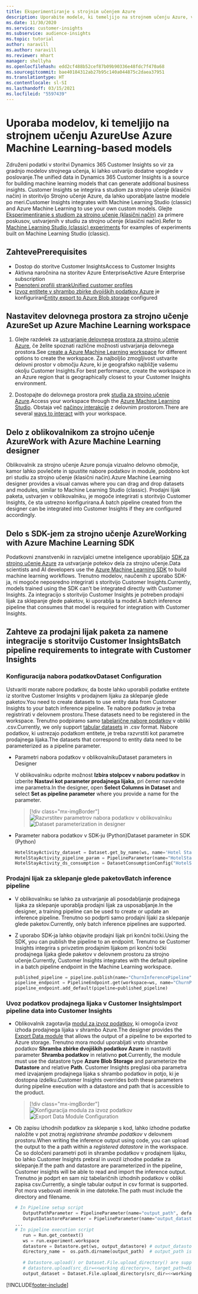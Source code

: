 ```yaml
---
title: Eksperimentiranje s strojnim učenjem Azure
description: Uporabite modele, ki temeljijo na strojnem učenju Azure, v storitvi Dynamics 365 Customer Insights.
ms.date: 11/30/2020
ms.service: customer-insights
ms.subservice: audience-insights
ms.topic: tutorial
author: naravill
ms.author: naravill
ms.reviewer: mhart
manager: shellyha
ms.openlocfilehash: edd2cf488b52cef87b09b90336e48fdc7f470a68
ms.sourcegitcommit: bae40184312ab27b95c140a044875c2daea37951
ms.translationtype: HT
ms.contentlocale: sl-SI
ms.lasthandoff: 03/15/2021
ms.locfileid: "5597439"
---
```

# <a name="use-azure-machine-learning-based-models"></a><span data-ttu-id="70fe9-103">Uporaba modelov, ki temeljijo na strojnem učenju Azure</span><span class="sxs-lookup"><span data-stu-id="70fe9-103">Use Azure Machine Learning-based models</span></span>

<span data-ttu-id="70fe9-104">Združeni podatki v storitvi Dynamics 365 Customer Insights so vir za gradnjo modelov strojnega učenja, ki lahko ustvarijo dodatne vpoglede v poslovanje.</span><span class="sxs-lookup"><span data-stu-id="70fe9-104">The unified data in Dynamics 365 Customer Insights is a source for building machine learning models that can generate additional business insights.</span></span> <span data-ttu-id="70fe9-105">Customer Insights se integrira s studiom za strojno učenje (klasični način) in storitvijo Strojno učenje Azure, da lahko uporabljate lastne modele po meri.</span><span class="sxs-lookup"><span data-stu-id="70fe9-105">Customer Insights integrates with Machine Learning Studio (classic) and Azure Machine Learning to use your own custom models.</span></span> <span data-ttu-id="70fe9-106">Glejte [Eksperimentiranje s studiom za strojno učenje (klasični način)](machine-learning-studio-experiments.md) za primere poskusov, ustvarjenih v studiu za strojno učenje (klasični način).</span><span class="sxs-lookup"><span data-stu-id="70fe9-106">Refer to [Machine Learning Studio (classic) experiments](machine-learning-studio-experiments.md) for examples of experiments built on Machine Learning Studio (classic).</span></span> 

## <a name="prerequisites"></a><span data-ttu-id="70fe9-107">Zahteve</span><span class="sxs-lookup"><span data-stu-id="70fe9-107">Prerequisites</span></span>

- <span data-ttu-id="70fe9-108">Dostop do storitve Customer Insights</span><span class="sxs-lookup"><span data-stu-id="70fe9-108">Access to Customer Insights</span></span>
- <span data-ttu-id="70fe9-109">Aktivna naročnina na storitev Azure Enterprise</span><span class="sxs-lookup"><span data-stu-id="70fe9-109">Active Azure Enterprise subscription</span></span>
- [<span data-ttu-id="70fe9-110">Poenoteni profili strank</span><span class="sxs-lookup"><span data-stu-id="70fe9-110">Unified customer profiles</span></span>](data-unification.md)
- <span data-ttu-id="70fe9-111">[Izvoz entitete v shrambo zbirke dvojiških podatkov Azure](export-azure-blob-storage.md) je konfiguriran</span><span class="sxs-lookup"><span data-stu-id="70fe9-111">[Entity export to Azure Blob storage](export-azure-blob-storage.md) configured</span></span>

## <a name="set-up-azure-machine-learning-workspace"></a><span data-ttu-id="70fe9-112">Nastavitev delovnega prostora za strojno učenje Azure</span><span class="sxs-lookup"><span data-stu-id="70fe9-112">Set up Azure Machine Learning workspace</span></span>

1. <span data-ttu-id="70fe9-113">Glejte razdelek za [ustvarjanje delovnega prostora za strojno učenje Azure](/azure/machine-learning/concept-workspace#-create-a-workspace), če želite spoznati različne možnosti ustvarjanja delovnega prostora.</span><span class="sxs-lookup"><span data-stu-id="70fe9-113">See [create a Azure Machine Learning workspace](/azure/machine-learning/concept-workspace#-create-a-workspace) for different options to create the workspace.</span></span> <span data-ttu-id="70fe9-114">Za najboljšo zmogljivost ustvarite delovni prostor v območju Azure, ki je geografsko najbližje vašemu okolju Customer Insights.</span><span class="sxs-lookup"><span data-stu-id="70fe9-114">For best performance, create the workspace in an Azure region that is geographically closest to your Customer Insights environment.</span></span>

1. <span data-ttu-id="70fe9-115">Dostopajte do delovnega prostora prek [studia za strojno učenje Azure](https://ml.azure.com/).</span><span class="sxs-lookup"><span data-stu-id="70fe9-115">Access your workspace through the [Azure Machine Learning Studio](https://ml.azure.com/).</span></span> <span data-ttu-id="70fe9-116">Obstaja več [načinov interakcije](/azure/machine-learning/concept-workspace#tools-for-workspace-interaction) z delovnim prostorom.</span><span class="sxs-lookup"><span data-stu-id="70fe9-116">There are several [ways to interact](/azure/machine-learning/concept-workspace#tools-for-workspace-interaction) with your workspace.</span></span>

## <a name="work-with-azure-machine-learning-designer"></a><span data-ttu-id="70fe9-117">Delo z oblikovalnikom za strojno učenje Azure</span><span class="sxs-lookup"><span data-stu-id="70fe9-117">Work with Azure Machine Learning designer</span></span>

<span data-ttu-id="70fe9-118">Oblikovalnik za strojno učenje Azure ponuja vizualno delovno območje, kamor lahko povlečete in spustite nabore podatkov in module, podobno kot pri studiu za strojno učenje (klasični način).</span><span class="sxs-lookup"><span data-stu-id="70fe9-118">Azure Machine Learning designer provides a visual canvas where you can drag and drop datasets and modules, similar to Machine Learning Studio (classic).</span></span> <span data-ttu-id="70fe9-119">Prodajni lijak paketa, ustvarjen v oblikovalniku, je mogoče integrirati s storitvijo Customer Insights, če sta ustrezno konfigurirana.</span><span class="sxs-lookup"><span data-stu-id="70fe9-119">A batch pipeline created from the designer can be integrated into Customer Insights if they are configured accordingly.</span></span> 
   
## <a name="working-with-azure-machine-learning-sdk"></a><span data-ttu-id="70fe9-120">Delo s SDK-jem za strojno učenje Azure</span><span class="sxs-lookup"><span data-stu-id="70fe9-120">Working with Azure Machine Learning SDK</span></span>

<span data-ttu-id="70fe9-121">Podatkovni znanstveniki in razvijalci umetne inteligence uporabljajo [SDK za strojno učenje Azure](/python/api/overview/azure/ml/?preserve-view=true&view=azure-ml-py) za ustvarjanje potekov dela za strojno učenje.</span><span class="sxs-lookup"><span data-stu-id="70fe9-121">Data scientists and AI developers use the [Azure Machine Learning SDK](/python/api/overview/azure/ml/?preserve-view=true&view=azure-ml-py) to build machine learning workflows.</span></span> <span data-ttu-id="70fe9-122">Trenutno modelov, naučenih z uporabo SDK-ja, ni mogoče neposredno integrirati s storitvijo Customer Insights.</span><span class="sxs-lookup"><span data-stu-id="70fe9-122">Currently, models trained using the SDK can't be integrated directly with Customer Insights.</span></span> <span data-ttu-id="70fe9-123">Za integracijo s storitvijo Customer Insights je potreben prodajni lijak za sklepanje glede paketov, ki uporablja ta model.</span><span class="sxs-lookup"><span data-stu-id="70fe9-123">A batch inference pipeline that consumes that model is required for integration with Customer Insights.</span></span>

## <a name="batch-pipeline-requirements-to-integrate-with-customer-insights"></a><span data-ttu-id="70fe9-124">Zahteve za prodajni lijak paketa za namene integracije s storitvijo Customer Insights</span><span class="sxs-lookup"><span data-stu-id="70fe9-124">Batch pipeline requirements to integrate with Customer Insights</span></span>

### <a name="dataset-configuration"></a><span data-ttu-id="70fe9-125">Konfiguracija nabora podatkov</span><span class="sxs-lookup"><span data-stu-id="70fe9-125">Dataset Configuration</span></span>

<span data-ttu-id="70fe9-126">Ustvariti morate nabore podatkov, da boste lahko uporabili podatke entitete iz storitve Customer Insights v prodajnem lijaku za sklepanje glede paketov.</span><span class="sxs-lookup"><span data-stu-id="70fe9-126">You need to create datasets to use entity data from Customer Insights to your batch inference pipeline.</span></span> <span data-ttu-id="70fe9-127">Te nabore podatkov je treba registrirati v delovnem prostoru.</span><span class="sxs-lookup"><span data-stu-id="70fe9-127">These datasets need to be registered in the workspace.</span></span> <span data-ttu-id="70fe9-128">Trenutno podpiramo samo [tabelarične nabore podatkov](/azure/machine-learning/how-to-create-register-datasets#tabulardataset) v obliki .csv.</span><span class="sxs-lookup"><span data-stu-id="70fe9-128">Currently, we only support [tabular datasets](/azure/machine-learning/how-to-create-register-datasets#tabulardataset) in .csv format.</span></span> <span data-ttu-id="70fe9-129">Nabore podatkov, ki ustrezajo podatkom entitete, je treba razvrstiti kot parametre prodajnega lijaka.</span><span class="sxs-lookup"><span data-stu-id="70fe9-129">The datasets that correspond to entity data need to be parameterized as a pipeline parameter.</span></span>
   
* <span data-ttu-id="70fe9-130">Parametri nabora podatkov v oblikovalniku</span><span class="sxs-lookup"><span data-stu-id="70fe9-130">Dataset parameters in Designer</span></span>
   
     <span data-ttu-id="70fe9-131">V oblikovalniku odprite možnost **Izbira stolpcev v naboru podatkov** in izberite **Nastavi kot parameter prodajnega lijaka**, pri čemer navedete ime parametra.</span><span class="sxs-lookup"><span data-stu-id="70fe9-131">In the designer, open **Select Columns in Dataset** and select **Set as pipeline parameter** where you provide a name for the parameter.</span></span>

     > [!div class="mx-imgBorder"]
     > <span data-ttu-id="70fe9-132">![Razvrstitev parametrov nabora podatkov v oblikovalniku](media/intelligence-designer-dataset-parameters.png "Razvrstitev parametrov nabora podatkov v oblikovalniku")</span><span class="sxs-lookup"><span data-stu-id="70fe9-132">![Dataset parameterization in designer](media/intelligence-designer-dataset-parameters.png "Dataset parameterization in designer")</span></span>
   
* <span data-ttu-id="70fe9-133">Parameter nabora podatkov v SDK-ju (Python)</span><span class="sxs-lookup"><span data-stu-id="70fe9-133">Dataset parameter in SDK (Python)</span></span>
   
   ```python
   HotelStayActivity_dataset = Dataset.get_by_name(ws, name='Hotel Stay Activity Data')
   HotelStayActivity_pipeline_param = PipelineParameter(name="HotelStayActivity_pipeline_param", default_value=HotelStayActivity_dataset)
   HotelStayActivity_ds_consumption = DatasetConsumptionConfig("HotelStayActivity_dataset", HotelStayActivity_pipeline_param)
   ```

### <a name="batch-inference-pipeline"></a><span data-ttu-id="70fe9-134">Prodajni lijak za sklepanje glede paketov</span><span class="sxs-lookup"><span data-stu-id="70fe9-134">Batch inference pipeline</span></span>
  
* <span data-ttu-id="70fe9-135">V oblikovalniku se lahko za ustvarjanje ali posodabljanje prodajnega lijaka za sklepanje uporablja prodajni lijak za usposabljanje.</span><span class="sxs-lookup"><span data-stu-id="70fe9-135">In the designer, a training pipeline can be used to create or update an inference pipeline.</span></span> <span data-ttu-id="70fe9-136">Trenutno so podprti samo prodajni lijaki za sklepanje glede paketov.</span><span class="sxs-lookup"><span data-stu-id="70fe9-136">Currently, only batch inference pipelines are supported.</span></span>

* <span data-ttu-id="70fe9-137">Z uporabo SDK-ja lahko objavite prodajni lijak pri končni točki.</span><span class="sxs-lookup"><span data-stu-id="70fe9-137">Using the SDK, you can publish the pipeline to an endpoint.</span></span> <span data-ttu-id="70fe9-138">Trenutno se Customer Insights integrira s privzetim prodajnim lijakom pri končni točki prodajnega lijaka glede paketov v delovnem prostoru za strojno učenje.</span><span class="sxs-lookup"><span data-stu-id="70fe9-138">Currently, Customer Insights integrates with the default pipeline in a batch pipeline endpoint in the Machine Learning workspace.</span></span>
   
   ```python
   published_pipeline = pipeline.publish(name="ChurnInferencePipeline", description="Published Churn Inference pipeline")
   pipeline_endpoint = PipelineEndpoint.get(workspace=ws, name="ChurnPipelineEndpoint") 
   pipeline_endpoint.add_default(pipeline=published_pipeline)
   ```

### <a name="import-pipeline-data-into-customer-insights"></a><span data-ttu-id="70fe9-139">Uvoz podatkov prodajnega lijaka v Customer Insights</span><span class="sxs-lookup"><span data-stu-id="70fe9-139">Import pipeline data into Customer Insights</span></span>

* <span data-ttu-id="70fe9-140">Oblikovalnik zagotavlja [modul za izvoz podatkov](/azure/machine-learning/algorithm-module-reference/export-data), ki omogoča izvoz izhoda prodajnega lijaka v shrambo Azure.</span><span class="sxs-lookup"><span data-stu-id="70fe9-140">The designer provides the [Export Data module](/azure/machine-learning/algorithm-module-reference/export-data) that allows the output of a pipeline to be exported to Azure storage.</span></span> <span data-ttu-id="70fe9-141">Trenutno mora modul uporabljati vrsto shrambe podatkov **Shramba zbirke dvojiških podatkov Azure** in nastaviti parameter **Shramba podatkov** in relativno **pot**.</span><span class="sxs-lookup"><span data-stu-id="70fe9-141">Currently, the module must use the datastore type **Azure Blob Storage** and parameterize the **Datastore** and relative **Path**.</span></span> <span data-ttu-id="70fe9-142">Customer Insights preglasi oba parametra med izvajanjem prodajnega lijaka s shrambo podatkov in potjo, ki je dostopna izdelku.</span><span class="sxs-lookup"><span data-stu-id="70fe9-142">Customer Insights overrides both these parameters during pipeline execution with a datastore and path that is accessible to the product.</span></span>
   > [!div class="mx-imgBorder"]
   > <span data-ttu-id="70fe9-143">![Konfiguracija modula za izvoz podatkov](media/intelligence-designer-importdata.png "Konfiguracija modula za izvoz podatkov")</span><span class="sxs-lookup"><span data-stu-id="70fe9-143">![Export Data Module Configuration](media/intelligence-designer-importdata.png "Export Data Module Configuration")</span></span>
   
* <span data-ttu-id="70fe9-144">Ob zapisu izhodnih podatkov za sklepanje s kod, lahko izhodne podatke naložite v pot znotraj *registrirane shrambe podatkov* v delovnem prostoru.</span><span class="sxs-lookup"><span data-stu-id="70fe9-144">When writing the inference output using code, you can upload the output to the a path within a *registered datastore* in the workspace.</span></span> <span data-ttu-id="70fe9-145">Če so določeni parametri poti in shrambe podatkov v prodajnem lijaku, bo lahko Customer Insights prebral in uvozil izhodne podatke za sklepanje.</span><span class="sxs-lookup"><span data-stu-id="70fe9-145">If the path and datastore are parameterized in the pipeline, Customer insights will be able to read and import the inference output.</span></span> <span data-ttu-id="70fe9-146">Trenutno je podprt en sam niz tabelaričnih izhodnih podatkov v obliki zapisa csv.</span><span class="sxs-lookup"><span data-stu-id="70fe9-146">Currently, a single tabular output in csv format is supported.</span></span> <span data-ttu-id="70fe9-147">Pot mora vsebovati imenik in ime datoteke.</span><span class="sxs-lookup"><span data-stu-id="70fe9-147">The path must include the directory and filename.</span></span>

   ```python
   # In Pipeline setup script
      OutputPathParameter = PipelineParameter(name="output_path", default_value="HotelChurnOutput/HotelChurnOutput.csv")
      OutputDatastoreParameter = PipelineParameter(name="output_datastore", default_value="workspaceblobstore")
   ...
   # In pipeline execution script
      run = Run.get_context()
      ws = run.experiment.workspace
      datastore = Datastore.get(ws, output_datastore) # output_datastore is parameterized
      directory_name =  os.path.dirname(output_path)  # output_path is parameterized.
      
      # Datastore.upload() or Dataset.File.upload_directory() are supported methods to uplaod the data
      # datastore.upload(src_dir=<<working directory>>, target_path=directory_name, overwrite=False, show_progress=True)
      output_dataset = Dataset.File.upload_directory(src_dir=<<working directory>>, target = (datastore, directory_name)) # Remove trailing "/" from directory_name
   ```


[!INCLUDE[footer-include](../includes/footer-banner.md)]